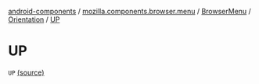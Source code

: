 [android-components](../../../index.md) / [mozilla.components.browser.menu](../../index.md) / [BrowserMenu](../index.md) / [Orientation](index.md) / [UP](./-u-p.md)

# UP

`UP` [(source)](https://github.com/mozilla-mobile/android-components/blob/master/components/browser/menu/src/main/java/mozilla/components/browser/menu/BrowserMenu.kt#L149)